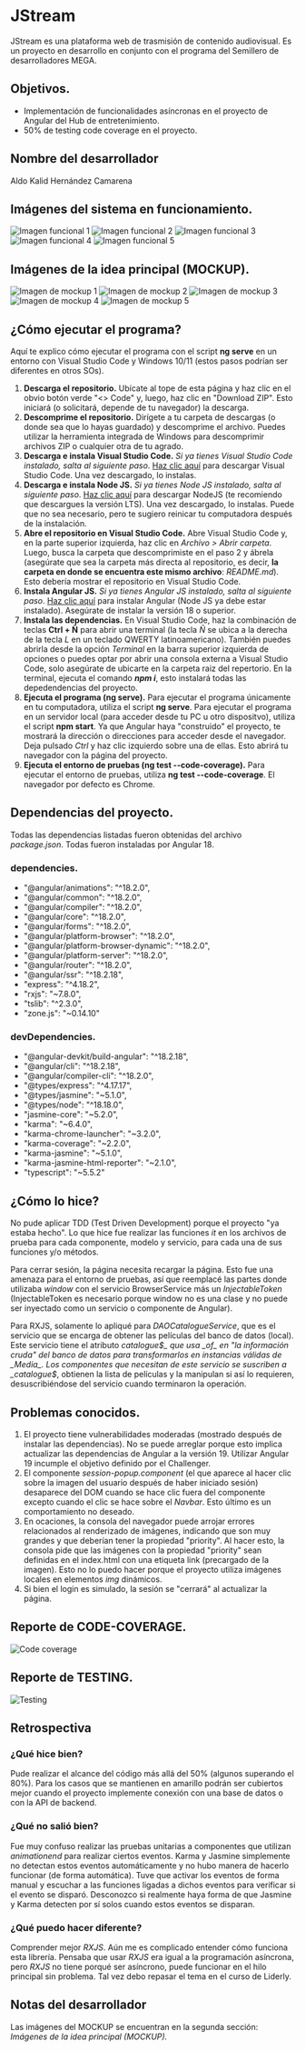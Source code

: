 # JStream

JStream es una plataforma web de trasmisión de contenido audiovisual. Es un proyecto en desarrollo en conjunto con el programa del Semillero de desarrolladores MEGA.

## Objetivos.
- Implementación de funcionalidades asíncronas en el proyecto de Angular del Hub de entretenimiento.
- 50% de testing code coverage en el proyecto.

## Nombre del desarrollador
Aldo Kalid Hernández Camarena

## Imágenes del sistema en funcionamiento.
![Imagen funcional 1](./readme_assets/f1.png)
![Imagen funcional 2](./readme_assets/f2.png)
![Imagen funcional 3](./readme_assets/f3.png)
![Imagen funcional 4](./readme_assets/f4.png)
![Imagen funcional 5](./readme_assets/f5.png)

## Imágenes de la idea principal (MOCKUP).
![Imagen de mockup 1](./readme_assets/m1.png)
![Imagen de mockup 2](./readme_assets/m2.png)
![Imagen de mockup 3](./readme_assets/m3.png)
![Imagen de mockup 4](./readme_assets/m4.png)
![Imagen de mockup 5](./readme_assets/m5.png)

## ¿Cómo ejecutar el programa?
Aquí te explico cómo ejecutar el programa con el script **ng serve** en un entorno con Visual Studio Code y Windows 10/11 (estos pasos podrían ser diferentes en otros SOs).
1. **Descarga el repositorio.**
Ubícate al tope de esta página y haz clic en el obvio botón verde "<> Code" y, luego, haz clic en "Download ZIP". Esto iniciará (o solicitará, depende de tu navegador) la descarga.
2. **Descomprime el repositorio.**
Dirígete a tu carpeta de descargas (o donde sea que lo hayas guardado) y descomprime el archivo. Puedes utilizar la herramienta integrada de Windows para descomprimir archivos ZIP o cualquier otra de tu agrado.
3. **Descarga e instala Visual Studio Code.**
_Si ya tienes Visual Studio Code instalado, salta al siguiente paso_. [Haz clic aquí](https://code.visualstudio.com/) para descargar Visual Studio Code. Una vez descargado, lo instalas.
4. **Descarga e instala Node JS.**
_Si ya tienes Node JS instalado, salta al siguiente paso_. [Haz clic aquí](https://nodejs.org/) para descargar NodeJS (te recomiendo que descargues la versión LTS). Una vez descargado, lo instalas. Puede que no sea necesario, pero te sugiero reinicar tu computadora después de la instalación.
5. **Abre el repositorio en Visual Studio Code.**
Abre Visual Studio Code y, en la parte superior izquierda, haz clic en _Archivo > Abrir carpeta_. Luego, busca la carpeta que descomprimiste en el paso 2 y ábrela (asegúrate que sea la carpeta más directa al repositorio, es decir, **la carpeta en donde se encuentra este mismo archivo**: _README.md_). Esto debería mostrar el repositorio en Visual Studio Code.
6. **Instala Angular JS.**
_Si ya tienes Angular JS instalado, salta al siguiente paso_. [Haz clic aquí](https://angular.dev/installation) para instalar Angular (Node JS ya debe estar instalado). Asegúrate de instalar la versión 18 o superior.
7. **Instala las dependencias.**
En Visual Studio Code, haz la combinación de teclas **Ctrl + Ñ** para abrir una terminal (la tecla _Ñ_ se ubica a la derecha de la tecla _L_ en un teclado QWERTY latinoamericano). También puedes abrirla desde la opción _Terminal_ en la barra superior izquierda de opciones o puedes optar por abrir una consola externa a Visual Studio Code, solo asegúrate de ubicarte en la carpeta raiz del repertorio. En la terminal, ejecuta el comando ***npm i***, esto instalará todas las depedendencias del proyecto.
8. **Ejecuta el programa (ng serve).**
Para ejecutar el programa únicamente en tu computadora, utiliza el script **ng serve**. Para ejecutar el programa en un servidor local (para acceder desde tu PC u otro dispositvo), utiliza el script **npm start**.
Ya que Angular haya "construido" el proyecto, te mostrará la dirección o direcciones para acceder desde el navegador. Deja pulsado _Ctrl_ y haz clic izquierdo sobre una de ellas. Esto abrirá tu navegador con la página del proyecto.
9. **Ejecuta el entorno de pruebas (ng test --code-coverage).**
Para ejecutar el entorno de pruebas, utiliza **ng test --code-coverage**. El navegador por defecto es Chrome.

## Dependencias del proyecto.
Todas las dependencias listadas fueron obtenidas del archivo _package.json_. Todas fueron instaladas por Angular 18.

### dependencies.
- "@angular/animations": "^18.2.0",
- "@angular/common": "^18.2.0",
- "@angular/compiler": "^18.2.0",
- "@angular/core": "^18.2.0",
- "@angular/forms": "^18.2.0",
- "@angular/platform-browser": "^18.2.0",
- "@angular/platform-browser-dynamic": "^18.2.0",
- "@angular/platform-server": "^18.2.0",
- "@angular/router": "^18.2.0",
- "@angular/ssr": "^18.2.18",
- "express": "^4.18.2",
- "rxjs": "~7.8.0",
- "tslib": "^2.3.0",
- "zone.js": "~0.14.10"

### devDependencies.
- "@angular-devkit/build-angular": "^18.2.18",
- "@angular/cli": "^18.2.18",
- "@angular/compiler-cli": "^18.2.0",
- "@types/express": "^4.17.17",
- "@types/jasmine": "~5.1.0",
- "@types/node": "^18.18.0",
- "jasmine-core": "~5.2.0",
- "karma": "~6.4.0",
- "karma-chrome-launcher": "~3.2.0",
- "karma-coverage": "~2.2.0",
- "karma-jasmine": "~5.1.0",
- "karma-jasmine-html-reporter": "~2.1.0",
- "typescript": "~5.5.2"

## ¿Cómo lo hice?
No pude aplicar TDD (Test Driven Development) porque el proyecto "ya estaba hecho". Lo que hice fue realizar las funciones _it_ en los archivos de prueba para cada componente, modelo y servicio, para cada una de sus funciones y/o métodos.

Para cerrar sesión, la página necesita recargar la página. Esto fue una amenaza para el entorno de pruebas, así que reemplacé las partes donde utilizaba _window_ con el servicio BrowserService más un _InjectableToken<Window>_ (InjectableToken es necesario porque window no es una clase y no puede ser inyectado como un servicio o componente de Angular).

Para RXJS, solamente lo apliqué para _DAOCatalogueService_, que es el servicio que se encarga de obtener las películas del banco de datos (local). Este servicio tiene el atributo _catalogue$_ que usa _of_ en "la información cruda" del banco de datos para transformarlos en instancias válidas de _Media_. Los componentes que necesitan de este servicio se suscriben a _catalogue$_, obtienen la lista de películas y la manipulan si así lo requieren, desuscribiéndose del servicio cuando terminaron la operación.

## Problemas conocidos.
1. El proyecto tiene vulnerabilidades moderadas (mostrado después de instalar las dependencias). No se puede arreglar porque esto implica actualizar las dependencias de Angular a la versión 19. Utilizar Angular 19 incumple el objetivo definido por el Challenger.
2. El componente _session-popup.component_ (el que aparece al hacer clic sobre la imagen del usuario después de haber iniciado sesión) desaparece del DOM cuando se hace clic fuera del componente excepto cuando el clic se hace sobre el _Navbar_. Esto último es un comportamiento no deseado. 
4. En ocaciones, la consola del navegador puede arrojar errores relacionados al renderizado de imágenes, indicando que son muy grandes y que deberían tener la propiedad "priority". Al hacer esto, la consola pide que las imágenes con la propiedad "priority" sean definidas en el index.html con una etiqueta link (precargado de la imagen). Esto no lo puedo hacer porque el proyecto utiliza imágenes locales en elementos _img_ dinámicos.
5. Si bien el login es simulado, la sesión se "cerrará" al actualizar la página.

## Reporte de CODE-COVERAGE.
![Code coverage](./readme_assets/code_coverage.jpeg)

## Reporte de TESTING.
![Testing](./readme_assets/testing.jpeg)

## Retrospectiva
### ¿Qué hice bien?
Pude realizar el alcance del código más allá del 50% (algunos superando el 80%). Para los casos que se mantienen en amarillo podrán ser cubiertos mejor cuando el proyecto implemente conexión con una base de datos o con la API de backend.

### ¿Qué no salió bien?
Fue muy confuso realizar las pruebas unitarias a componentes que utilizan _animationend_ para realizar ciertos eventos. Karma y Jasmine simplemente no detectan estos eventos automáticamente y no hubo manera de hacerlo funcionar (de forma automática). Tuve que activar los eventos de forma manual y escuchar a las funciones ligadas a dichos eventos para verificar si el evento se disparó. Desconozco si realmente haya forma de que Jasmine y Karma detecten por sí solos cuando estos eventos se disparan.

### ¿Qué puedo hacer diferente?
Comprender mejor _RXJS_. Aún me es complicado entender cómo funciona esta librería. Pensaba que usar _RXJS_ era igual a la programación asíncrona, pero _RXJS_ no tiene porqué ser asíncrono, puede funcionar en el hilo principal sin problema. Tal vez debo repasar el tema en el curso de Liderly.

## Notas del desarrollador
Las imágenes del MOCKUP se encuentran en la segunda sección: _Imágenes de la idea principal (MOCKUP)._
